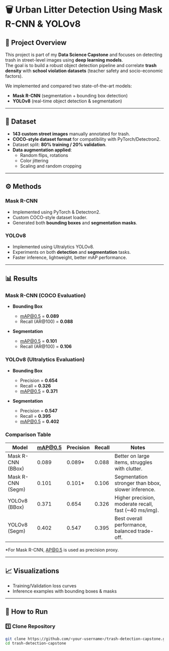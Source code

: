 # 🗑️ Urban Litter Detection Using Mask R-CNN & YOLOv8

## 📌 Project Overview
This project is part of my **Data Science Capstone** and focuses on detecting trash in street-level images using **deep learning models**.  
The goal is to build a robust object detection pipeline and correlate **trash density** with **school violation datasets** (teacher safety and socio-economic factors).

We implemented and compared two state-of-the-art models:
- **Mask R-CNN** (segmentation + bounding box detection)
- **YOLOv8** (real-time object detection & segmentation)

---

## 📂 Dataset
- **143 custom street images** manually annotated for trash.
- **COCO-style dataset format** for compatibility with PyTorch/Detectron2.
- Dataset split: **80% training / 20% validation**.
- **Data augmentation applied**:
  - Random flips, rotations
  - Color jittering
  - Scaling and random cropping

---

## ⚙️ Methods
### Mask R-CNN
- Implemented using PyTorch & Detectron2.
- Custom COCO-style dataset loader.
- Generated both **bounding boxes** and **segmentation masks**.

### YOLOv8
- Implemented using Ultralytics YOLOv8.
- Experiments on both **detection** and **segmentation** tasks.
- Faster inference, lightweight, better mAP performance.

---

## 📊 Results

### Mask R-CNN (COCO Evaluation)
- **Bounding Box**  
  - mAP@0.5 = **0.089**  
  - Recall (AR@100) = **0.088**

- **Segmentation**  
  - mAP@0.5 = **0.101**  
  - Recall (AR@100) = **0.106**

### YOLOv8 (Ultralytics Evaluation)
- **Bounding Box**  
  - Precision = **0.654**  
  - Recall = **0.326**  
  - mAP@0.5 = **0.371**

- **Segmentation**  
  - Precision = **0.547**  
  - Recall = **0.395**  
  - mAP@0.5 = **0.402**

### Comparison Table

| Model                | mAP@0.5 | Precision | Recall | Notes |
|----------------------|---------|-----------|--------|-------|
| Mask R-CNN (BBox)    | 0.089   | 0.089*    | 0.088  | Better on large items, struggles with clutter. |
| Mask R-CNN (Segm)    | 0.101   | 0.101*    | 0.106  | Segmentation stronger than bbox, slower inference. |
| YOLOv8 (BBox)        | 0.371   | 0.654     | 0.326  | Higher precision, moderate recall, fast (~40 ms/img). |
| YOLOv8 (Segm)        | 0.402   | 0.547     | 0.395  | Best overall performance, balanced trade-off. |

\*For Mask R-CNN, AP@0.5 is used as precision proxy.

---

## 📈 Visualizations
- Training/Validation loss curves
- Inference examples with bounding boxes & masks
  



---

## 🚀 How to Run

### 1️⃣ Clone Repository
```bash
git clone https://github.com/<your-username>/trash-detection-capstone.git
cd trash-detection-capstone
